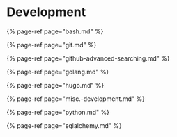 # Development



{% page-ref page="bash.md" %}

{% page-ref page="git.md" %}

{% page-ref page="github-advanced-searching.md" %}

{% page-ref page="golang.md" %}

{% page-ref page="hugo.md" %}

{% page-ref page="misc.-development.md" %}

{% page-ref page="python.md" %}

{% page-ref page="sqlalchemy.md" %}










